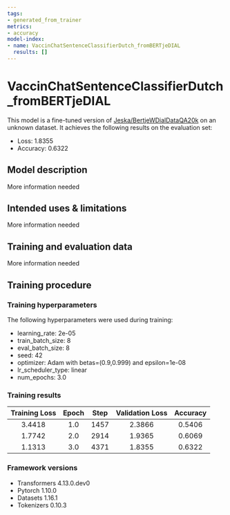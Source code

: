 ```yaml
---
tags:
- generated_from_trainer
metrics:
- accuracy
model-index:
- name: VaccinChatSentenceClassifierDutch_fromBERTjeDIAL
  results: []
---
```


<!-- This model card has been generated automatically according to the information the Trainer had access to. You
should probably proofread and complete it, then remove this comment. -->

# VaccinChatSentenceClassifierDutch_fromBERTjeDIAL

This model is a fine-tuned version of [Jeska/BertjeWDialDataQA20k](https://huggingface.co/Jeska/BertjeWDialDataQA20k) on an unknown dataset.
It achieves the following results on the evaluation set:
- Loss: 1.8355
- Accuracy: 0.6322

## Model description

More information needed

## Intended uses & limitations

More information needed

## Training and evaluation data

More information needed

## Training procedure

### Training hyperparameters

The following hyperparameters were used during training:
- learning_rate: 2e-05
- train_batch_size: 8
- eval_batch_size: 8
- seed: 42
- optimizer: Adam with betas=(0.9,0.999) and epsilon=1e-08
- lr_scheduler_type: linear
- num_epochs: 3.0

### Training results

| Training Loss | Epoch | Step | Validation Loss | Accuracy |
|:-------------:|:-----:|:----:|:---------------:|:--------:|
| 3.4418        | 1.0   | 1457 | 2.3866          | 0.5406   |
| 1.7742        | 2.0   | 2914 | 1.9365          | 0.6069   |
| 1.1313        | 3.0   | 4371 | 1.8355          | 0.6322   |


### Framework versions

- Transformers 4.13.0.dev0
- Pytorch 1.10.0
- Datasets 1.16.1
- Tokenizers 0.10.3
